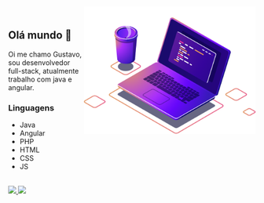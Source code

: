 <img align="right" src="image/computer-illustration.png" width="350"/>

<br/>

## Olá mundo 👋

Oi me chamo Gustavo, sou desenvolvedor full-stack, atualmente trabalho com java e angular.

### Linguagens 

- Java
- Angular
- PHP
- HTML
- CSS
- JS

<br>

<a href="https://www.linkedin.com/in/gustavo-machado-martins-7170a419a/" alt="Linkedin">
    <img src="https://img.shields.io/badge/-Linkedin-0e76a8?style=for-the-badge&logo=Linkedin&logoColor=white"/>
</a>
<a href="https://www.instagram.com/guhzmartins/" alt="Instagram">
    <img src="https://img.shields.io/badge/-Instagram-DF0174?style=for-the-badge&logo=instagram&logoColor=white"/>
</a>